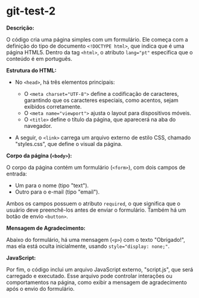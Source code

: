 # git-test-2

**Descrição:**

O código cria uma página simples com um formulário. Ele começa com a definição do tipo de documento `<!DOCTYPE html>`, que indica que é uma página HTML5. Dentro da tag `<html>`, o atributo `lang="pt"` especifica que o conteúdo é em português.

**Estrutura do HTML:**

- No `<head>`, há três elementos principais:
  - O `<meta charset="UTF-8">` define a codificação de caracteres, garantindo que os caracteres especiais, como acentos, sejam exibidos corretamente.
  - O `<meta name="viewport">` ajusta o layout para dispositivos móveis.
  - O `<title>` define o título da página, que aparecerá na aba do navegador.

- A seguir, o `<link>` carrega um arquivo externo de estilo CSS, chamado "styles.css", que define o visual da página.

**Corpo da página (`<body>`):**

O corpo da página contém um formulário (`<form>`), com dois campos de entrada:
  - Um para o nome (tipo "text").
  - Outro para o e-mail (tipo "email").

Ambos os campos possuem o atributo `required`, o que significa que o usuário deve preenchê-los antes de enviar o formulário. Também há um botão de envio `<button>`.

**Mensagem de Agradecimento:**

Abaixo do formulário, há uma mensagem (`<p>`) com o texto "Obrigado!", mas ela está oculta inicialmente, usando `style="display: none;"`.

**JavaScript:**

Por fim, o código inclui um arquivo JavaScript externo, "script.js", que será carregado e executado. Esse arquivo pode controlar interações ou comportamentos na página, como exibir a mensagem de agradecimento após o envio do formulário.
